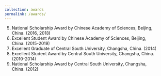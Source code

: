 ```yaml
---
collection: awards
permalink: /awards/
---
```


5.	National Scholarship Award by Chinese Academy of Sciences, Beijing, China. (2016, 2018)
4.	Excellent Student Award by Chinese Academy of Sciences, Beijing, China. (2015-2019)
3.	Excellent Graduate of Central South University, Changsha, China. (2014)
2.	Excellent Student Award by Central South University, Changsha, China. (2010-2014)
1.	National Scholarship Award by Central South University, Changsha, China. (2012) 

